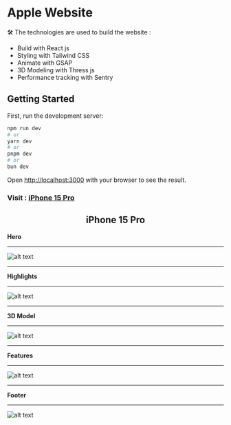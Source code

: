 # Apple Website

🛠️ The technologies are used to build the website : 
 - Build with React js
 - Styling with Tailwind CSS
 - Animate with GSAP 
 - 3D Modeling with Thress js
 - Performance tracking with Sentry

## Getting Started

First, run the development server:

```bash
npm run dev
# or
yarn dev
# or
pnpm dev
# or
bun dev
```

Open [http://localhost:3000](http://localhost:3000) with your browser to see the result.

### Visit : [iPhone 15 Pro](https://apple-website-y.netlify.app/)

<div align="center">
  
  ## iPhone 15 Pro

</div>

  **Hero**
  <hr>
  
  ![alt text](https://github.com/Y3ASIN/readme-edit-files/blob/main/apple-website/hero-section.png "Hero section of the website")
  <hr>
  
  **Highlights**
  <hr>
  
  ![alt text](https://github.com/Y3ASIN/readme-edit-files/blob/main/apple-website/highlight-section.png "Highlights of iPhone, animated with gsap")
  <hr>
  
  **3D Model**
  <hr>

  ![alt text](https://github.com/Y3ASIN/readme-edit-files/blob/main/apple-website/3D-model-section.png "3D model of iPhone, implement with three js and gsap")
  <hr>
  
  **Features**
  <hr>
  
  ![alt text](https://github.com/Y3ASIN/readme-edit-files/blob/main/apple-website/features-section.png "Features of iPhone")
  <hr>
  
  **Footer**
  <hr>
  
  ![alt text](https://github.com/Y3ASIN/readme-edit-files/blob/main/apple-website/footer-section.png "Footer of the website")



